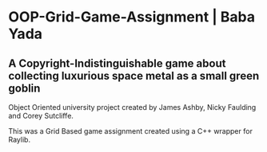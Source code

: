 # OOP-Grid-Game-Assignment | Baba Yada 

## A Copyright-Indistinguishable game about collecting luxurious space metal as a small green goblin

Object Oriented university project created by James Ashby, Nicky Faulding and Corey Sutcliffe.

This was a Grid Based game assignment created using a C++ wrapper for Raylib.
